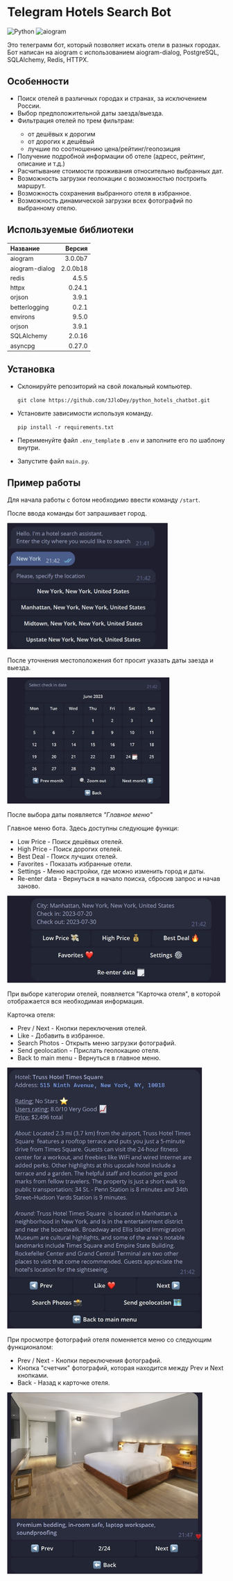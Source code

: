 <html>
<p>
  <h1>
    <b>Telegram Hotels Search Bot</b>
  </h1>

  ![Python](https://img.shields.io/badge/Python-3.11-blue)
  ![aiogram](https://img.shields.io/badge/Aiogram-3.0.0b7-blue)
  <p>
    Это телеграмм бот, который позволяет искать отели в разных городах. Бот написан на aiogram с использованием aiogram-dialog, PostgreSQL, SQLAlchemy, Redis, HTTPX.
  </p>
  <h2>
    <b>Особенности</b>
  </h2>
  <ul>
    <li>Поиск отелей в различных городах и странах, за исключением России.</li>
    <li>Выбор предположительной даты заезда/выезда.</li>
    <li>Фильтрация отелей по трем фильтрам:</li>
    <ul>
      <li>от дешёвых к дорогим</li>
      <li>от дорогих к дешёвый</li>
      <li>лучшие по соотношению цена/рейтинг/геопозиция</li>
    </ul>
    <li>Получение подробной информации об отеле (адресс, рейтинг, описание и т.д.)</li>
    <li>Расчитывание стоимости проживания относительно выбранных дат.</li>
    <li>Возможность загрузки геолокации с возможностью построить маршрут.</li>
    <li>Возможность сохранения выбранного отеля в избранное.</li>
    <li>Возможность динамической загрузки всех фотографий по выбранному отелю.</li>
  </ul>
  <h2>
    <b>Используемые библиотеки</b>
  </h2>
  
  | Название       | Версия   |
  | :---           | ---:     |
  | aiogram        | 3.0.0b7  |
  | aiogram-dialog | 2.0.0b18 |
  | redis          | 4.5.5    |
  | httpx          | 0.24.1   |
  | orjson         | 3.9.1    |
  | betterlogging  | 0.2.1    |
  | environs       | 9.5.0    |
  | orjson         | 3.9.1    |
  | SQLAlchemy     | 2.0.16   |
  | asyncpg        | 0.27.0   |
  <h2>
    <b>Установка</b>
  </h2>
  <ul>
    <li>
      <p>
        Склонируйте репозиторий на свой локальный компьютер.
      </p>
      <code>git clone https://github.com/3JloDey/python_hotels_chatbot.git</code>
    </li>
    <li>
      <p>
        Установите зависимости используя команду.
      </p>
      <code>pip install -r requirements.txt</code>
    </li>
    <li>
      <p>
        Переименуйте файл <code>.env_template</code> в <code>.env</code> и заполните его по шаблону внутри.
      </p>
    </li>
    <li>
      <p>
        Запустите файл <code>main.py</code>.
      </p>
    </li>
  </ul>
  <h2>
    <b>Пример работы</b>
  </h2>
  <p>Для начала работы с ботом необходимо ввести команду <code>/start</code>.</p>
  <p>
    После ввода команды бот запрашивает город.
  </p>
  <img src="img/1.jpg" height="290">
  <p>После уточнения местоположения бот просит указать даты заезда и выезда.</p>
  <img src="img/2.jpg" height="290" alt="Пример запроса города">
  <p>После выбора даты появляется <i>"Главное меню"</i> </p>
  <p>Главное меню бота. Здесь доступны следующие функци:</p>
  <ul>
    <li>Low Price - Поиск дешёвых отелей.</li>
    <li>High Price - Поиск дорогих отелей.</li>
    <li>Best Deal - Поиск лучших отелей.</li>
    <li>Favorites - Показать избранные отели.</li>
    <li>Settings - Меню настройки, где можно изменить город и даты.</li>
    <li>Re-enter data - Вернуться в начало поиска, сбросив запрос и начав заново.</li>
  </ul>
  <img src="img/3.jpg" height="200">
  <p>При выборе категории отелей, появляется "Карточка отеля", в которой отображается вся необходимая информация.</p>
  <p>Карточка отеля:</p>
  <ul>
    <li>Prev / Next - Кнопки переключения отелей.</li>
    <li>Like - Добавить в избранное.</li>
    <li>Search Photos - Открыть меню загрузки фотографий.</li>
    <li>Send geolocation - Прислать геолокацию отеля.</li>
    <li>Back to main menu - Вернуться в главное меню.</li>
  </ul>
  <img src="img/4.jpg" height="600">
  <p>При просмотре фотографий отеля поменяется меню со следующим функционалом:</p>
  <ul>
    <li>Prev / Next - Кнопки переключения фотографий.</li>
    <li>Кнопка "счетчик" фотографий, которая находится между Prev и Next кнопками.</li>
    <li>Back - Назад к карточке отеля.</li>
  </ul>
  <img src="img/5.jpg" height="417">
</html>
